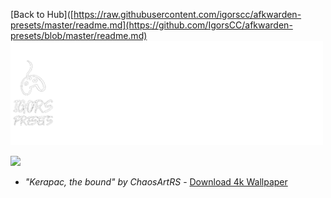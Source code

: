 [Back to Hub]([https://raw.githubusercontent.com/igorscc/afkwarden-presets/master/readme.md](https://github.com/IgorsCC/afkwarden-presets/blob/master/readme.md)  
<img src="assets/imgs/Wallpapers%20Banners.png" width=500>  

<img src="assets/wallpapers/KerapacWallpaper4k.png" width=500>  

- *"Kerapac, the bound" by ChaosArtRS* - [Download 4k Wallpaper](https://raw.githubusercontent.com/igorscc/afkwarden-presets/master/assets/wallpapers/KerapacWallpaper4k.png)  
